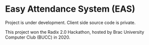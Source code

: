 # Easy Attendance System (EAS)
Project is under development. Client side source code is private.

This project won the Radix 2.0 Hackathon, hosted by Brac University Computer Club (BUCC) in 2020.